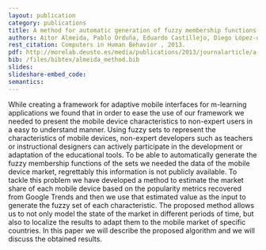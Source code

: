 ```yaml
--- 
layout: publication
category: publications
title: A method for automatic generation of fuzzy membership functions for mobile device’s characteristics based on Google Trends
authors: Aitor Almeida, Pablo Orduña, Eduardo Castillejo, Diego López-de-Ipiña, Marcos Sacristán
rest_citation: Computers in Human Behavior , 2013.
pdf: http://morelab.deusto.es/media/publications/2013/journalarticle/a-method-for-automatic-generation-of-fuzzy-membership-functions-for-mobile-devices-characteristics-based-on-google-trends.pdf
bib: /files/bibtex/almeida_method.bib
slides: 
slideshare-embed_code: 
semantics: 
--- 
```


While creating a framework for adaptive mobile interfaces for m-learning applications we found that in order to ease the use of our framework we needed to present the mobile device characteristics to non-expert users in a easy to understand manner. Using fuzzy sets to represent the characteristics of mobile devices, non-expert developers such as teachers or instructional designers can actively participate in the development or adaptation of the educational tools. To be able to automatically generate the fuzzy membership functions of the sets we needed the data of the mobile device market, regrettably this information is not publicly available. To tackle this problem we have developed a method to estimate the market share of each mobile device based on the popularity metrics recovered from Google Trends and then we use that estimated value as the input to generate the fuzzy set of each characteristic. The proposed method allows us to not only model the state of the market in different periods of time, but also to localize the results to adapt them to the mobile market of specific countries. In this paper we will describe the proposed algorithm and we will discuss the obtained results.

